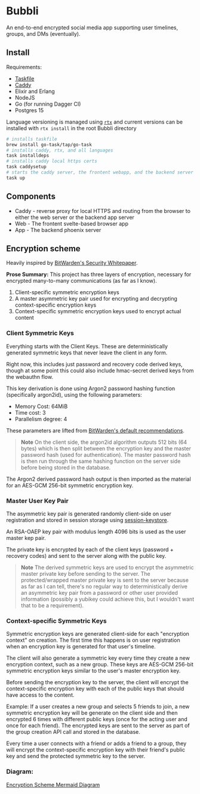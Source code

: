 # Bubbli

An end-to-end encrypted social media app supporting user timelines, groups, and DMs (eventually).

## Install

Requirements:
* [Taskfile](https://taskfile.dev/)
* [Caddy](https://caddyserver.com/docs/install)
* Elixir and Erlang
* NodeJS
* Go (for running Dagger CI)
* Postgres 15

Language versioning is managed using [`rtx`](https://github.com/jdx/rtx) and current versions can be installed with `rtx install` in the root Bubbli directory

``` sh
# installs taskfile
brew install go-task/tap/go-task
# installs caddy, rtx, and all languages
task installdeps
# installs caddy local https certs
task caddysetup
# starts the caddy server, the frontent webapp, and the backend server
task up
```

## Components

* Caddy - reverse proxy for local HTTPS and routing from the browser to either the web server or the backend app server
* Web - The frontent svelte-based browser app
* App - The backend phoenix server


## Encryption scheme
Heavily inspired by [BitWarden's Security Whitepaper](https://bitwarden.com/images/resources/security-white-paper-download.pdf).

**Prose Summary:**
This project has three layers of encryption, necessary for encrypted many-to-many communications (as far as I know).

1. Client-specific symmetric encryption keys
2. A master asymmetric key pair used for encrypting and decrypting context-specific encryption keys
3. Context-specific symmetric encryption keys used to encrypt actual content

### Client Symmetric Keys

Everything starts with the Client Keys. These are deterministically generated symmetric keys that never leave the client in any form.

Right now, this includes just password and recovery code derived keys, though at some point this could also include hmac-secret derived keys from the webauthn flow.

This key derivation is done using Argon2 password hashing function (specifically argon2id), using the following parameters:
* Memory Cost: 64MiB
* Time cost: 3
* Parallelism degree: 4

These parameters are lifted from [BitWarden's default recommendations](https://bitwarden.com/help/kdf-algorithms/#argon2id).

> **Note**
> On the client side, the argon2id algorithm outputs 512 bits (64 bytes) which is then split between the encryption key and the master password hash (used for authentication). The master password hash is then run through the same hashing function on the server side before being stored in the database.

The Argon2 derived password hash output is then imported as the material for an AES-GCM 256-bit symmetric encryption key.

### Master User Key Pair

The asymmetric key pair is generated randomly client-side on user registration and stored in session storage using [session-keystore](https://github.com/47ng/session-keystore).

An RSA-OAEP key pair with modulus length 4096 bits is used as the user master kep pair.

The private key is encrypted by each of the client keys (password + recovery codes) and sent to the server along with the public key.

> **Note**
> The derived symmetric keys are used to encrypt the asymmetric master private key before sending to the server. The protected/wrapped master private key is sent to the server because as far as I can tell, there's no regular way to deterministically derive an asymmetric key pair from a password or other user provided information (possibly a yubikey could achieve this, but I wouldn't want that to be a requirement).

### Context-specific Symmetric Keys

Symmetric encryption keys are generated client-side for each "encryption context" on creation. The first time this happens is on user registration when an encryption key is generated for that user's timeline. 

The client will also generate a symmetric key every time they create a new encryption context, such as a new group. These keys are AES-GCM 256-bit symmetric encryption keys similar to the user's master encryption key.

Before sending the encryption key to the server, the client will encrypt the context-specific encryption key with each of the public keys that should have access to the content.

Example: If a user creates a new group and selects 5 friends to join, a new symmetric encryption key will be generate on the client side and then encrypted 6 times with different public keys (once for the acting user and once for each friend).
The encrypted keys are sent to the server as part of the group creation API call and stored in the database.

Every time a user connects with a friend or adds a friend to a group, they will encrypt the context-specific encryption key with their friend's public key and send the protected symmetric key to the server.

### Diagram:
[Encryption Scheme Mermaid Diagram](encryption-scheme.mmd)
